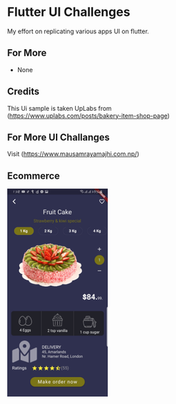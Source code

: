 # Flutter UI Challenges
My effort on replicating various apps UI on flutter.

## For More 
- None


## Credits
This Ui sample is taken UpLabs from (https://www.uplabs.com/posts/bakery-item-shop-page)

## For More UI Challanges 
Visit (https://www.mausamrayamajhi.com.np/)

## Ecommerce
 <img height="480px" src="screenshots/one.jpg">      